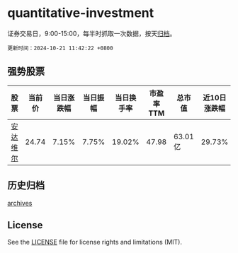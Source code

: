 # quantitative-investment

证券交易日，9:00-15:00，每半时抓取一次数据，按天[归档](archives)。

`更新时间：2024-10-21 11:42:22 +0800`

## 强势股票

|股票|当前价|当日涨跌幅|当日振幅|当日换手率|市盈率TTM|总市值|近10日涨跌幅|
|----|----|----|----|----|----|----|----|
|[安达维尔](https://xueqiu.com/S/SZ300719)|24.74|7.15%|7.75%|19.02%|47.98|63.01亿|29.73%|

## 历史归档

[archives](archives)

## License

See the [LICENSE](LICENSE) file for license rights and limitations (MIT).